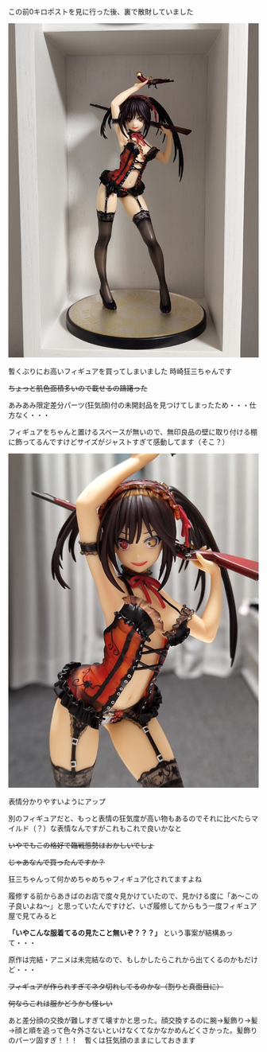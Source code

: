 この前0キロポストを見に行った後、裏で散財していました

![](img/2023-08-11.jpg)

暫くぶりにお高いフィギュアを買ってしまいました 時崎狂三ちゃんです

~~ちょっと肌色面積多いので載せるの躊躇った~~

あみあみ限定差分パーツ(狂気顔)付の未開封品を見つけてしまったため・・・仕方なく・・・

フィギュアをちゃんと置けるスペースが無いので、無印良品の壁に取り付ける棚に飾ってるんですけどサイズがジャストすぎて感動してます（そこ？）

![](img/2023-08-11-2.jpg)

表情分かりやすいようにアップ

別のフィギュアだと、もっと表情の狂気度が高い物もあるのでそれに比べたらマイルド（？）な表情なんですがこれもこれで良いかなと

~~いやでもこの格好で臨戦態勢はおかしいでしょ~~

~~じゃあなんで買ったんですか？~~

狂三ちゃんって何かめちゃめちゃフィギュア化されてますよね

履修する前からあきばのお店で度々見かけていたので、見かける度に「あ～この子良いよね～」と思っていたんですけど、いざ履修してからもう一度フィギュア屋で見てみると

**「いやこんな服着てるの見たこと無いぞ？？？」** という事案が結構あって・・・

原作は完結・アニメは未完結なので、もしかしたらこれから出てくるのかもだけど・・・

~~フィギュアが作られすぎてネタ切れしてるのかな（割りと真面目に）~~

~~何ならこれは服かどうかも怪レい~~

あと差分顔の交換が難しすぎて壊すかと思った。顔交換するのに腕→髪飾り→髪→顔と順を追って色々外さないといけなくてなかなかめんどくさかった。髪飾りのパーツ固すぎ！！！　暫くは狂気顔のままにしておきます